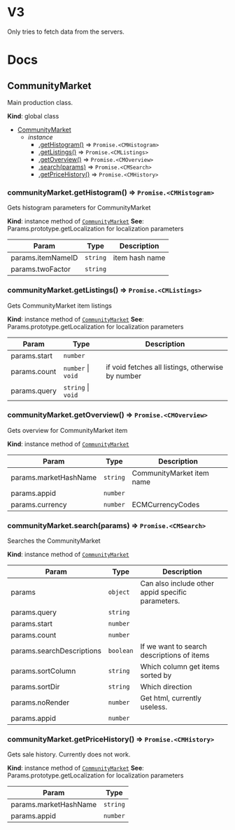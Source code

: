 # V3
Only tries to fetch data from the servers.

# Docs
<a name="CommunityMarket"></a>

## CommunityMarket
Main production class.

**Kind**: global class

* [CommunityMarket](#CommunityMarket)
    * _instance_
        * [.getHistogram()](#CommunityMarket+getHistogram) ⇒ <code>Promise.&lt;CMHistogram&gt;</code>
        * [.getListings()](#CommunityMarket+getListings) ⇒ <code>Promise.&lt;CMListings&gt;</code>
        * [.getOverview()](#CommunityMarket+getOverview) ⇒ <code>Promise.&lt;CMOverview&gt;</code>
        * [.search(params)](#CommunityMarket+search) ⇒ <code>Promise.&lt;CMSearch&gt;</code>
        * [.getPriceHistory()](#CommunityMarket+getPriceHistory) ⇒ <code>Promise.&lt;CMHistory&gt;</code>

<a name="CommunityMarket+getHistogram"></a>

### communityMarket.getHistogram() ⇒ <code>Promise.&lt;CMHistogram&gt;</code>
Gets histogram parameters for CommunityMarket

**Kind**: instance method of [<code>CommunityMarket</code>](#CommunityMarket)
**See**: Params.prototype.getLocalization for localization parameters

| Param | Type | Description |
| --- | --- | --- |
| params.itemNameID | <code>string</code> | item hash name |
| params.twoFactor | <code>string</code> |  |

<a name="CommunityMarket+getListings"></a>

### communityMarket.getListings() ⇒ <code>Promise.&lt;CMListings&gt;</code>
Gets CommunityMarket item listings

**Kind**: instance method of [<code>CommunityMarket</code>](#CommunityMarket)
**See**: Params.prototype.getLocalization for localization parameters

| Param | Type | Description |
| --- | --- | --- |
| params.start | <code>number</code> |  |
| params.count | <code>number</code> \| <code>void</code> | if void fetches all listings, otherwise by number |
| params.query | <code>string</code> \| <code>void</code> |  |

<a name="CommunityMarket+getOverview"></a>

### communityMarket.getOverview() ⇒ <code>Promise.&lt;CMOverview&gt;</code>
Gets overview for CommunityMarket item

**Kind**: instance method of [<code>CommunityMarket</code>](#CommunityMarket)

| Param | Type | Description |
| --- | --- | --- |
| params.marketHashName | <code>string</code> | CommunityMarket item name |
| params.appid | <code>number</code> |  |
| params.currency | <code>number</code> | ECMCurrencyCodes |

<a name="CommunityMarket+search"></a>

### communityMarket.search(params) ⇒ <code>Promise.&lt;CMSearch&gt;</code>
Searches the CommunityMarket

**Kind**: instance method of [<code>CommunityMarket</code>](#CommunityMarket)

| Param | Type | Description |
| --- | --- | --- |
| params | <code>object</code> | Can also include other appid specific parameters. |
| params.query | <code>string</code> |  |
| params.start | <code>number</code> |  |
| params.count | <code>number</code> |  |
| params.searchDescriptions | <code>boolean</code> | If we want to search descriptions of items |
| params.sortColumn | <code>string</code> | Which column get items sorted by |
| params.sortDir | <code>string</code> | Which direction |
| params.noRender | <code>number</code> | Get html, currently useless. |
| params.appid | <code>number</code> |  |

<a name="CommunityMarket+getPriceHistory"></a>

### communityMarket.getPriceHistory() ⇒ <code>Promise.&lt;CMHistory&gt;</code>
Gets sale history. Currently does not work.

**Kind**: instance method of [<code>CommunityMarket</code>](#CommunityMarket)
**See**: Params.prototype.getLocalization for localization parameters

| Param | Type |
| --- | --- |
| params.marketHashName | <code>string</code> |
| params.appid | <code>number</code> |
